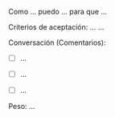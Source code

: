 Como ... puedo ... para que ...

Criterios de aceptación:
...
...

Conversación (Comentarios):
- [ ] ...

- [ ] ...

- [ ] ...

Peso: ...
